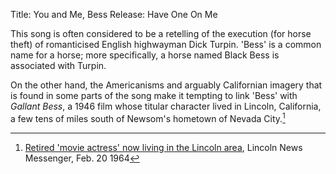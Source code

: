 Title: You and Me, Bess
Release: Have One On Me

This song is often considered to be a retelling of the execution (for horse theft) of romanticised English highwayman Dick Turpin. 'Bess' is a common name for a horse; more specifically, a horse named Black Bess is associated with Turpin.

On the other hand, the Americanisms and arguably Californian imagery that is found in some parts of the song make it tempting to link 'Bess' with *Gallant Bess*, a 1946 film whose titular character lived in Lincoln, California, a few tens of miles south of Newsom's hometown of Nevada City.[^lincoln]

[^lincoln]: [Retired 'movie actress' now living in the Lincoln area](http://www.lincolnnewsmessenger.com/article/did-you-know-movie-actress-lived-lincoln), Lincoln News Messenger, Feb. 20 1964